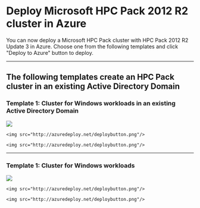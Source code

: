 # Deploy Microsoft HPC Pack 2012 R2 cluster in Azure

You can now deploy a Microsoft HPC Pack cluster with HPC Pack 2012 R2 Update 3 in Azure. Choose one from the following templates and click "Deploy to Azure" button to deploy.

---
## The following templates create an HPC Pack cluster in an existing Active Directory Domain
### Template 1: Cluster for Windows workloads in an existing Active Directory Domain

<a href="https://portal.azure.com/#create/Microsoft.Template/uri/https%3A%2F%2Fraw.githubusercontent.com%2FMsHpcPack%2FHPCPack2012R2%2Fmaster%2Fnewcluster-templates%2Fwincn-existing-ad.json" target="_blank">
    <img src="http://azuredeploy.net/deploybutton.png"/>
</a>


    <img src="http://azuredeploy.net/deploybutton.png"/>
</a>


    <img src="http://azuredeploy.net/deploybutton.png"/>
</a>

---
### Template 1: Cluster for Windows workloads

<a href="https://portal.azure.com/#create/Microsoft.Template/uri/https%3A%2F%2Fraw.githubusercontent.com%2FMsHpcPack%2FHPCPack2012R2%2Fmaster%2Fnewcluster-templates%2Fwincn-new-ad.json" target="_blank">
    <img src="http://azuredeploy.net/deploybutton.png"/>
</a>


    <img src="http://azuredeploy.net/deploybutton.png"/>
</a>


    <img src="http://azuredeploy.net/deploybutton.png"/>
</a>